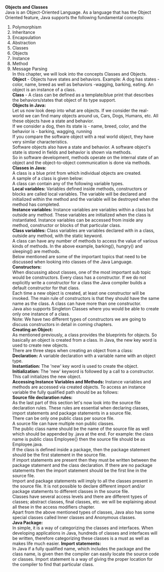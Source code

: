 **Objects and Classes**<br />
Java is an Object-Oriented Language. As a language that has the Object Oriented feature, Java supports the following fundamental concepts:<br />
1. Polymorphism <br />
2. Inheritance <br />
3. Encapsulation <br />
4. Abstraction <br />
5. Classes <br />
6. Objects <br />
7. Instance <br />
8. Method <br />
9. Message Parsing <br />
In this chapter, we will look into the concepts Classes and Objects.<br />
**Object** - Objects have states and behaviors. Example: A dog has states - color, name, breed as well as behaviors -wagging, barking, eating. An object is an instance of a class. <br />
**Class** - A class can be defined as a template/blue print that describes the behaviors/states that object of its type support.<br />
**Objects in Java:**<br />
Let us now look deep into what are objects. If we consider the real-world we can find many objects around us, Cars, Dogs, Humans, etc. All these objects have a state and behavior.<br />
If we consider a dog, then its state is - name, breed, color, and the behavior is - barking, wagging, running<br />
If you compare the software object with a real world object, they have very similar characteristics.<br />
Software objects also have a state and behavior. A software object's state is stored in fields and behavior is shown via methods.<br />
So in software development, methods operate on the internal state of an object and the object-to-object communication is done via methods.<br />
**Classes in Java:**<br />
A class is a blue print from which individual objects are created.<br />
A sample of a class is given below: <br />
A class can contain any of the following variable types.<br />
**Local variables:** Variables defined inside methods, constructors or blocks are called local variables. The variable will be declared and initialized within the method and the variable will be destroyed when the method has completed.<br />
**Instance variables:** Instance variables are variables within a class but outside any method. These variables are initialized when the class is instantiated. Instance variables can be accessed from inside any method, constructor or blocks of that particular class.<br />
**Class variables:** Class variables are variables declared with in a class, outside any method, with the static keyword.<br />
A class can have any number of methods to access the value of various kinds of methods. In the above example, barking(), hungry() and sleeping() are methods.<br />
Below mentioned are some of the important topics that need to be discussed when looking into classes of the Java Language.<br />
**Constructors:**<br />
When discussing about classes, one of the most important sub topic would be constructors. Every class has a constructor. If we do not explicitly write a constructor for a class the Java compiler builds a default constructor for that class.<br />
Each time a new object is created, at least one constructor will be invoked. The main rule of constructors is that they should have the same name as the class. A class can have more than one constructor.<br />
Java also supports Singleton Classes where you would be able to create only one instance of a class.<br />
Note: We have two different types of constructors we are going to discuss constructors in detail in coming chapters.<br />
**Creating an Object:**<br />
As mentioned previously, a class provides the blueprints for objects. So basically an object is created from a class. In Java, the new key word is used to create new objects. <br />
There are three steps when creating an object from a class:<br />
**Declaration:** A variable declaration with a variable name with an object type.<br />
**Instantiation:** The 'new' key word is used to create the object.<br />
**Initialization:** The 'new' keyword is followed by a call to a constructor. This call initializes the new object.<br />
**Accessing Instance Variables and Methods:**
Instance variables and methods are accessed via created objects. To access an instance variable the fully qualified path should be as follows:<br />
**Source file declaration rules:**<br />
As the last part of this section let's now look into the source file declaration rules. These rules are essential when declaring classes, import statements and package statements in a source file.<br />
There can be only one public class per source file.<br />
A source file can have multiple non public classes.<br />
The public class name should be the name of the source file as well which should be appended by .java at the end. For example: the class name is public class Employee{} then the source file should be as Employee.java.<br />
If the class is defined inside a package, then the package statement should be the first statement in the source file.<br />
If import statements are present then they must be written between the package statement and the class declaration. If there are no package statements then the import statement should be the first line in the source file. <br />
Import and package statements will imply to all the classes present in the source file. It is not possible to declare different import and/or package statements to different classes in the source file.<br />
Classes have several access levels and there are different types of classes; abstract classes, final classes, etc. we will be explaining about all these in the access modifiers chapter.<br />
Apart from the above mentioned types of classes, Java also has some special classes called Inner classes and Anonymous classes.<br />
**Java Package:**<br />
In simple, it is a way of categorizing the classes and interfaces. When developing applications in Java, hundreds of classes and interfaces will be written, therefore categorizing these classes is a must as well as makes life much easier.
**Import statements:**<br />
In Java if a fully qualified name, which includes the package and the class name, is given then the compiler can easily locate the source code or classes. Import statement is a way of giving the proper location for the compiler to find that particular class.<br />